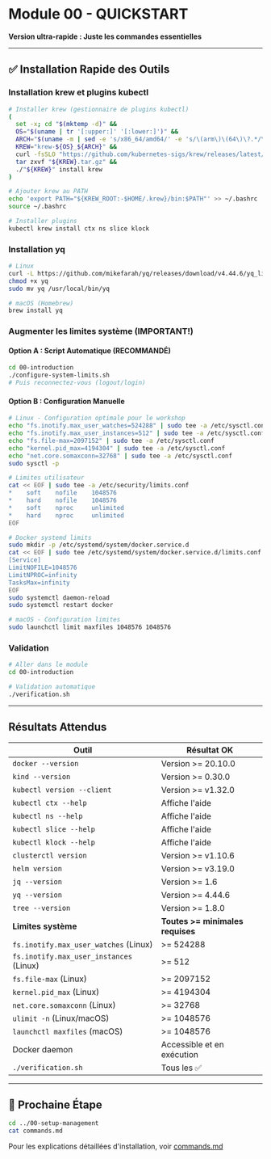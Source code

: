 # Module 00 - QUICKSTART

**Version ultra-rapide : Juste les commandes essentielles**

---

## ✅ Installation Rapide des Outils

### Installation krew et plugins kubectl

```bash
# Installer krew (gestionnaire de plugins kubectl)
(
  set -x; cd "$(mktemp -d)" &&
  OS="$(uname | tr '[:upper:]' '[:lower:]')" &&
  ARCH="$(uname -m | sed -e 's/x86_64/amd64/' -e 's/\(arm\)\(64\)\?.*/\1\2/' -e 's/aarch64$/arm64/')" &&
  KREW="krew-${OS}_${ARCH}" &&
  curl -fsSLO "https://github.com/kubernetes-sigs/krew/releases/latest/download/${KREW}.tar.gz" &&
  tar zxvf "${KREW}.tar.gz" &&
  ./"${KREW}" install krew
)

# Ajouter krew au PATH
echo 'export PATH="${KREW_ROOT:-$HOME/.krew}/bin:$PATH"' >> ~/.bashrc
source ~/.bashrc

# Installer plugins
kubectl krew install ctx ns slice klock
```

### Installation yq

```bash
# Linux
curl -L https://github.com/mikefarah/yq/releases/download/v4.44.6/yq_linux_amd64 -o yq
chmod +x yq
sudo mv yq /usr/local/bin/yq

# macOS (Homebrew)
brew install yq
```

### Augmenter les limites système (IMPORTANT!)

#### Option A : Script Automatique (RECOMMANDÉ)

```bash
cd 00-introduction
./configure-system-limits.sh
# Puis reconnectez-vous (logout/login)
```

#### Option B : Configuration Manuelle

```bash
# Linux - Configuration optimale pour le workshop
echo "fs.inotify.max_user_watches=524288" | sudo tee -a /etc/sysctl.conf
echo "fs.inotify.max_user_instances=512" | sudo tee -a /etc/sysctl.conf
echo "fs.file-max=2097152" | sudo tee -a /etc/sysctl.conf
echo "kernel.pid_max=4194304" | sudo tee -a /etc/sysctl.conf
echo "net.core.somaxconn=32768" | sudo tee -a /etc/sysctl.conf
sudo sysctl -p

# Limites utilisateur
cat << EOF | sudo tee -a /etc/security/limits.conf
*    soft    nofile    1048576
*    hard    nofile    1048576
*    soft    nproc     unlimited
*    hard    nproc     unlimited
EOF

# Docker systemd limits
sudo mkdir -p /etc/systemd/system/docker.service.d
cat << EOF | sudo tee /etc/systemd/system/docker.service.d/limits.conf
[Service]
LimitNOFILE=1048576
LimitNPROC=infinity
TasksMax=infinity
EOF
sudo systemctl daemon-reload
sudo systemctl restart docker

# macOS - Configuration limites
sudo launchctl limit maxfiles 1048576 1048576
```

### Validation

```bash
# Aller dans le module
cd 00-introduction

# Validation automatique
./verification.sh
```

---

## Résultats Attendus

| Outil | Résultat OK |
|-------|-------------|
| `docker --version` | Version >= 20.10.0 |
| `kind --version` | Version >= 0.30.0 |
| `kubectl version --client` | Version >= v1.32.0 |
| `kubectl ctx --help` | Affiche l'aide |
| `kubectl ns --help` | Affiche l'aide |
| `kubectl slice --help` | Affiche l'aide |
| `kubectl klock --help` | Affiche l'aide |
| `clusterctl version` | Version >= v1.10.6 |
| `helm version` | Version >= v3.19.0 |
| `jq --version` | Version >= 1.6 |
| `yq --version` | Version >= 4.44.6 |
| `tree --version` | Version >= 1.8.0 |
| **Limites système** | **Toutes >= minimales requises** |
| `fs.inotify.max_user_watches` (Linux) | >= 524288 |
| `fs.inotify.max_user_instances` (Linux) | >= 512 |
| `fs.file-max` (Linux) | >= 2097152 |
| `kernel.pid_max` (Linux) | >= 4194304 |
| `net.core.somaxconn` (Linux) | >= 32768 |
| `ulimit -n` (Linux/macOS) | >= 1048576 |
| `launchctl maxfiles` (macOS) | >= 1048576 |
| Docker daemon | Accessible et en exécution |
| `./verification.sh` | Tous les ✅ |

---

## 🚀 Prochaine Étape

```bash
cd ../00-setup-management
cat commands.md
```

Pour les explications détaillées d'installation, voir [commands.md](commands.md)